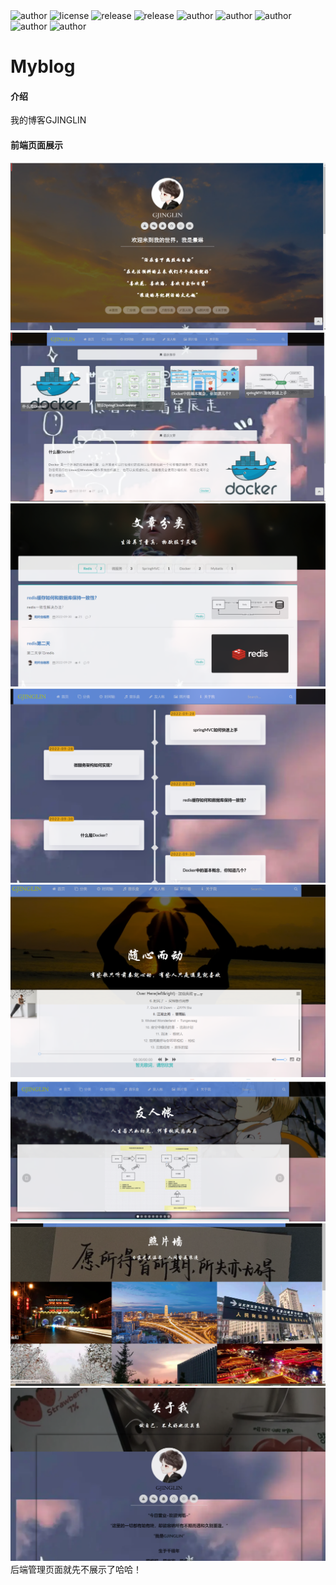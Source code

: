 <img src="https://img.shields.io/badge/Author-xzp-red" alt="author">
<img src="https://img.shields.io/badge/license-Apache--2.0-brightgreen" alt="license">
<img src="https://img.shields.io/badge/release-v2.0.0-success" alt="release" /> 
<img src="https://img.shields.io/badge/language-5-orange" alt="release" />   

<img src="https://img.shields.io/badge/Springboot-v2.5.4-ff69b4" alt="author">
<img src="https://img.shields.io/badge/Mysql-v5.7-ff69b4" alt="author">
<img src="https://img.shields.io/badge/Maven-v3.6.1-ff69b4" alt="author">
<img src="https://img.shields.io/badge/Mybatis-v3.0.0-ff69b4" alt="author">
<img src="https://img.shields.io/badge/Thymeleaf-v3.0.0-ff69b4" alt="author">







# Myblog

#### 介绍
我的博客GJINGLIN

#### 前端页面展示
![首页](picture/image-20221019102442085.png)
![最新推文](picture/image-20221019102507355.png)
![输入图片说明](picture/image-20221019102532586.png)
![输入图片说明](picture/image-20221019102547189.png)
![输入图片说明](picture/image-20221019102601571.png)
![输入图片说明](picture/image-20221019102631405.png)
![输入图片说明](picture/image-20221019102706809.png)
![输入图片说明](picture/image-20221019102720904.png)
后端管理页面就先不展示了哈哈！




